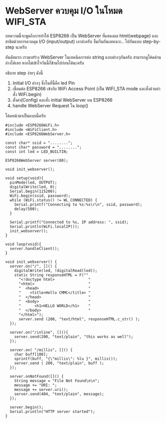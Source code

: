 # WebServer ควบคุม I/O ในโหมด WIFI_STA

บทความนี้จะพูดถึงการทำให้ ESP8266 เป็น WebServer ที่แสดงผล html(webpage) และสาธิตด้วยการควบคุม I/O (input/output) 
เอาล่ะครับ งั้นเริ่มกันเลยเนาะ.. ไปกันแบบ step-by-step นะครับ

อันดับแรก เรามาสร้าง WebServer ในเทคนิคการต่อ string แบบต่างๆกันครับ สามารถดูโค้ดด้านล่างได้เลย  หากไม่เข้าใจวันนี้ก็ข้ามไปก่อนได้นะครับ

อธิบาย step ง่ายๆ ดังนี้

1. Initial I/O ต่างๆ ซึ่งในที่นี้คือ led Pin
2. เชื่อมต่อ ESP8266 เข้ากับ WiFi Access Point (เป็น WIFI_STA mode และสั่งด้วยคำสั่ง WiFi.begin)
3. ตั้งค่า(Config) และสั่ง initial WebServer บน ESP8266
4. handle WebServer Request ใน loop()

โค้ดหน้าตาเป็นแบบนี้ครับ

```
#include <ESP8266WiFi.h>
#include <WiFiClient.h>
#include <ESP8266WebServer.h>

const char* ssid = "........";
const char* password = "........";
const int led = LED_BUILTIN;

ESP8266WebServer server(80);

void init_webserver();

void setup(void){
  pinMode(led, OUTPUT);
  digitalWrite(led, 0);
  Serial.begin(115200);
  WiFi.begin(ssid, password);
  while (WiFi.status() != WL_CONNECTED) {
    Serial.printf("Connecting to %s:%s\r\n", ssid, password);
    delay(500);
  }
 
  Serial.printf("Connected to %s, IP address: ", ssid);
  Serial.println(WiFi.localIP());
  init_webserver();
}

void loop(void){
  server.handleClient();
}

void init_webserver() {
  server.on("/", []() {
    digitalWrite(led, !digitalRead(led));
    static String responseHTML = F(""
      "<!doctype html>               "
      "<html>                        "
      "  <head>                      "
      "    <title>Hello CMMC</title> "
      "  </head>                     "
      "  <body>                      "
      "      <h1>HELLO WORLD</h1>    "
      "  </body>                     "
      "</html>");
      server.send (200, "text/html", responseHTML.c_str() );
  });

  server.on("/inline", [](){
    server.send(200, "text/plain", "this works as well");
  });

  server.on( "/millis", []() {
    char buff[100];
    sprintf(buff, "{\"millis\": %lu }", millis());
    server.send ( 200, "text/plain", buff );
  });  

  server.onNotFound([]() {
    String message = "File Not Found\n\n";
    message += "URI: ";
    message += server.uri();
    server.send(404, "text/plain", message);
  });

  server.begin();
  Serial.println("HTTP server started");
}
```
